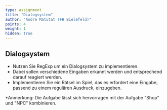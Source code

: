 ```yaml
---
type: assignment
title: "Dialogsystem"
author: "Andre Matutat (FH Bielefeld)"
points: 4
weight: 1
hidden: true
---
```



## Dialogsystem

-   Nutzen Sie RegExp um ein Dialogsystem zu implementieren.
-   Dabei sollen verschiedene Eingaben erkannt werden und entsprechend darauf reagiert werden.
-   Implementieren Sie ein Rätsel im Spiel, das es erfordert eine Eingabe, passend zu einem regulären Ausdruck, einzugeben.

*Anmerkung: Die Aufgabe lässt sich hervorragen mit der Aufgabe "Shop" und "NPC" kombinieren.
